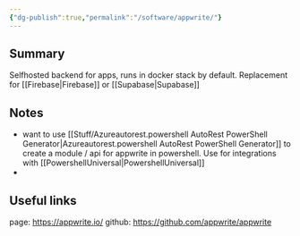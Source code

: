 ```yaml
---
{"dg-publish":true,"permalink":"/software/appwrite/"}
---
```



## Summary
Selfhosted backend for apps, runs in docker stack by default.
Replacement for [[Firebase\|Firebase]] or [[Supabase\|Supabase]]

## Notes
- want to use [[Stuff/Azureautorest.powershell AutoRest PowerShell Generator\|Azureautorest.powershell AutoRest PowerShell Generator]] to create a module / api for  appwrite in powershell. Use for integrations with [[PowershellUniversal\|PowershellUniversal]]
- 

## Useful links
page: https://appwrite.io/
github: https://github.com/appwrite/appwrite